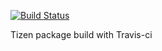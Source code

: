 [![Build Status](https://travis-ci.org/H1G1/travis_test.svg?branch=master)](https://travis-ci.org/H1G1/travis_test)

Tizen package build with Travis-ci
